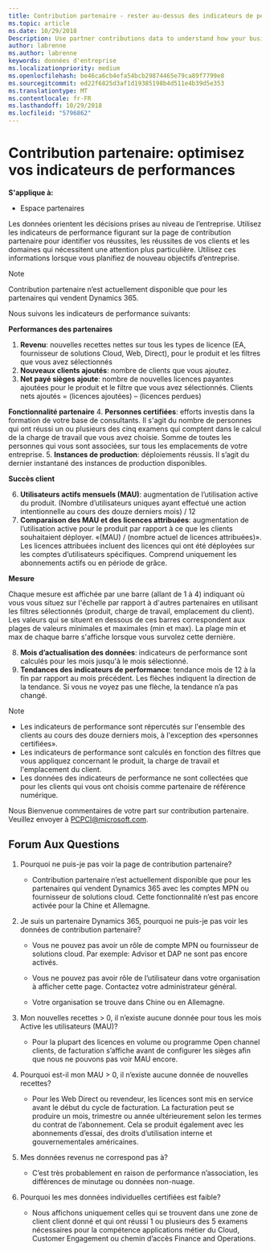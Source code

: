 ```yaml
---
title: Contribution partenaire - rester au-dessus des indicateurs de performance | L’espace partenaires
ms.topic: article
ms.date: 10/29/2018
Description: Use partner contributions data to understand how your business is growing and succeeding
author: labrenne
ms.author: labrenne
keywords: données d'entreprise
ms.localizationpriority: medium
ms.openlocfilehash: be46ca6cb4efa54bcb29874465e79ca89f7799e8
ms.sourcegitcommit: ed22f6825d3af1d19385198b4d511e4b39d5e353
ms.translationtype: MT
ms.contentlocale: fr-FR
ms.lasthandoff: 10/29/2018
ms.locfileid: "5796862"
---
```

# <a name="partner-contribution-stay-on-top-of-your-performance-indicators"></a>Contribution partenaire: optimisez vos indicateurs de performances

**S'applique à:**
- Espace partenaires

Les données orientent les décisions prises au niveau de l’entreprise. Utilisez les indicateurs de performance figurant sur la page de contribution partenaire pour identifier vos réussites, les réussites de vos clients et les domaines qui nécessitent une attention plus particulière. Utilisez ces informations lorsque vous planifiez de nouveau objectifs d’entreprise.

>[!NOTE]
>Contribution partenaire n’est actuellement disponible que pour les partenaires qui vendent Dynamics 365.

Nous suivons les indicateurs de performance suivants:

**Performances des partenaires**

1. **Revenu**: nouvelles recettes nettes sur tous les types de licence (EA, fournisseur de solutions Cloud, Web, Direct), pour le produit et les filtres que vous avez sélectionnés
2. **Nouveaux clients ajoutés**: nombre de clients que vous ajoutez.
3. **Net payé sièges ajoute**: nombre de nouvelles licences payantes ajoutées pour le produit et le filtre que vous avez sélectionnés.  Clients nets ajoutés = (licences ajoutées) – (licences perdues) 

**Fonctionnalité partenaire**
4. **Personnes certifiées**: efforts investis dans la formation de votre base de consultants. Il s'agit du nombre de personnes qui ont réussi un ou plusieurs des cinq examens qui comptent dans le calcul de la charge de travail que vous avez choisie. Somme de toutes les personnes qui vous sont associées, sur tous les emplacements de votre entreprise.
5. **Instances de production**: déploiements réussis. Il s’agit du dernier instantané des instances de production disponibles.

**Succès client**

6.  **Utilisateurs actifs mensuels (MAU)**: augmentation de l’utilisation active du produit.
(Nombre d’utilisateurs uniques ayant effectué une action intentionnelle au cours des douze derniers mois) / 12
7. **Comparaison des MAU et des licences attribuées**: augmentation de l’utilisation active pour le produit par rapport à ce que les clients souhaitaient déployer. «(MAU) / (nombre actuel de licences attribuées)». Les licences attribuées incluent des licences qui ont été déployées sur les comptes d’utilisateurs spécifiques.  Comprend uniquement les abonnements actifs ou en période de grâce. 


**Mesure**

Chaque mesure est affichée par une barre (allant de 1 à 4) indiquant où vous vous situez sur l'échelle par rapport à d'autres partenaires en utilisant les filtres sélectionnés (produit, charge de travail, emplacement du client). Les valeurs qui se situent en dessous de ces barres correspondent aux plages de valeurs minimales et maximales (min et max). La plage min et max de chaque barre s'affiche lorsque vous survolez cette dernière.  

8. **Mois d’actualisation des données**: indicateurs de performance sont calculés pour les mois jusqu'à le mois sélectionné.
9. **Tendances des indicateurs de performance**: tendance mois de 12 à la fin par rapport au mois précédent. Les flèches indiquent la direction de la tendance. Si vous ne voyez pas une flèche, la tendance n’a pas changé.

>[!NOTE] 
>- Les indicateurs de performance sont répercutés sur l'ensemble des clients au cours des douze derniers mois, à l'exception des «personnes certifiées».        
>- Les indicateurs de performance sont calculés en fonction des filtres que vous appliquez concernant le produit, la charge de travail et l'emplacement du client.
>- Les données des indicateurs de performance ne sont collectées que pour les clients qui vous ont choisis comme partenaire de référence numérique. 

Nous Bienvenue commentaires de votre part sur contribution partenaire. Veuillez envoyer à PCPCI@microsoft.com.  

## <a name="frequently-asked-questions"></a>Forum Aux Questions

1. Pourquoi ne puis-je pas voir la page de contribution partenaire?
    - Contribution partenaire n’est actuellement disponible que pour les partenaires qui vendent Dynamics 365 avec les comptes MPN ou fournisseur de solutions cloud. Cette fonctionnalité n’est pas encore activée pour la Chine et Allemagne.
2. Je suis un partenaire Dynamics 365, pourquoi ne puis-je pas voir les données de contribution partenaire?
      - Vous ne pouvez pas avoir un rôle de compte MPN ou fournisseur de solutions cloud. Par exemple: Advisor et DAP ne sont pas encore activés.  
    - Vous ne pouvez pas avoir rôle de l’utilisateur dans votre organisation à afficher cette page. Contactez votre administrateur général.

    - Votre organisation se trouve dans Chine ou en Allemagne.

3. Mon nouvelles recettes > 0, il n’existe aucune donnée pour tous les mois Active les utilisateurs (MAU)?
    - Pour la plupart des licences en volume ou programme Open channel clients, de facturation s’affiche avant de configurer les sièges afin que nous ne pouvons pas voir MAU encore.

4.  Pourquoi est-il mon MAU > 0, il n’existe aucune donnée de nouvelles recettes?
    - Pour les Web Direct ou revendeur, les licences sont mis en service avant le début du cycle de facturation. La facturation peut se produire un mois, trimestre ou année ultérieurement selon les termes du contrat de l’abonnement. Cela se produit également avec les abonnements d’essai, des droits d’utilisation interne et gouvernementales américaines.
5.  Mes données revenus ne correspond pas à?
    - C’est très probablement en raison de performance n’association, les différences de minutage ou données non-nuage.
6.  Pourquoi les mes données individuelles certifiées est faible?
    - Nous affichons uniquement celles qui se trouvent dans une zone de client client donné et qui ont réussi 1 ou plusieurs des 5 examens nécessaires pour la compétence applications métier du Cloud, Customer Engagement ou chemin d’accès Finance and Operations.   